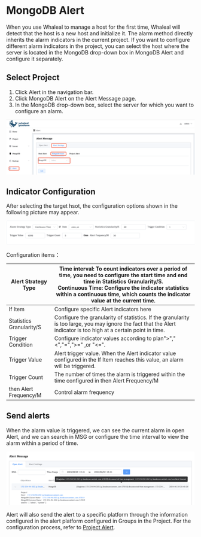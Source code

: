 # MongoDB Alert

When you use Whaleal to manage a host for the first time, Whaleal will detect that the host is a new host and initialize it. The alarm method directly inherits the alarm indicators in the current project. If you want to configure different alarm indicators in the project, you can select the host where the server is located in the MongoDB drop-down box in MongoDB Alert and configure it separately.

## Select Project

1. Click Alert in the navigation bar.
2. Click MongoDB Alert on the Alert Message page.
3. In the MongoDB drop-down box, select the server for which you want to configure an alarm.

![image-20240628171055358](../images/09-Alert/MongoDBAlert.png)

## Indicator Configuration

After selecting the target hsot, the configuration options shown in the following picture may appear.

![image-20240628171055358](../images/09-Alert/MongoDBAlertConfig.png)

Configuration items：

| Alert Strategy Type      | Time interval: To count indicators over a period of time, you need to configure the start time and end time in Statistics Granularity/S.<br/> Continuous Time: Configure the indicator statistics within a continuous time, which counts the indicator value at the current time. |
| ------------------------ | ------------------------------------------------------------ |
| If Item                  | Configure specific Alert indicators here                     |
| Statistics Granularity/S | Configure the granularity of statistics. If the granularity is too large, you may ignore the fact that the Alert indicator is too high at a certain point in time. |
| Trigger Condition        | Configure indicator values according to plan">","<","=",">=" ,or "<=". |
| Trigger Value            | Alert trigger value. When the Alert indicator value configured in the If Item reaches this value, an alarm will be triggered. |
| Trigger Count            | The number of times the alarm is triggered within the time configured in then Alert Frequency/M |
| then Alert Frequency/M   | Control alarm frequency                                      |



## Send alerts

When the alarm value is triggered, we can see the current alarm in open Alert, and we can search in MSG or configure the time interval to view the alarm within a period of time.

![image-20240628171055358](../images/09-Alert/MongoDBAlertapp.png)

Alert will also send the alert to a specific platform through the information configured in the alert platform configured in Groups in the Project. For the configuration process, refer to [Project Alert](./03-ProjectAlert.md).

